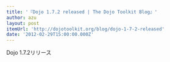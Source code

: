 ```yaml
---
title: '『Dojo 1.7.2 released | The Dojo Toolkit Blog』'
author: azu
layout: post
itemUrl: 'http://dojotoolkit.org/blog/dojo-1-7-2-released'
date: '2012-02-29T15:00:00.000Z'
---
```

Dojo 1.7.2リリース
